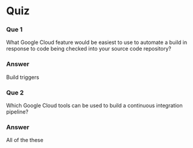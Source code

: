 # Quiz

### Que 1

What Google Cloud feature would be easiest to use to automate a build in response to code being checked into your source code repository?

### Answer

Build triggers

### Que 2

Which Google Cloud tools can be used to build a continuous integration pipeline?

### Answer

All of the these
